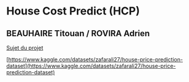 # House Cost Predict (HCP)
## BEAUHAIRE Titouan / ROVIRA Adrien

[Sujet du projet](docs/Sujet_Projet_IA_BEAUHAIRE_ROVIRA.pdf)

[https://www.kaggle.com/datasets/zafarali27/house-price-prediction-dataset](https://www.kaggle.com/datasets/zafarali27/house-price-prediction-dataset)